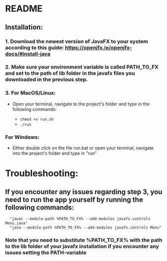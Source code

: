 # README

## Installation:

### 1. Download the newest version of JavaFX to your system according to this guide: https://openjfx.io/openjfx-docs/#install-java
	
### 2. Make sure your environment variable is called PATH_TO_FX and set to the path of lib folder in the javafx files you downloaded in the previous step.

### 3. For MacOS/Linux:

- Open your terminal, navigate to the project's folder and type in the following commands:

	- ```chmod +x run.sh```
	- ```./run```

###    For Windows:

- Either double click on the file run.bat or open your terminal, navigate into the project's folder and type in "run"

# Troubleshooting:

## If you encounter any issues regarding step 3, you need to run the app yourself by running the following commands:
```
  "javac --module-path %PATH_TO_FX% --add-modules javafx.controls Menu.java"
  "java --module-path %PATH_TO_FX% --add-modules javafx.controls Menu"
```
### Note that you need to substitute %PATH_TO_FX% with the path to the lib folder of your javafx installation if you encounter any issues setting the PATH-variable
